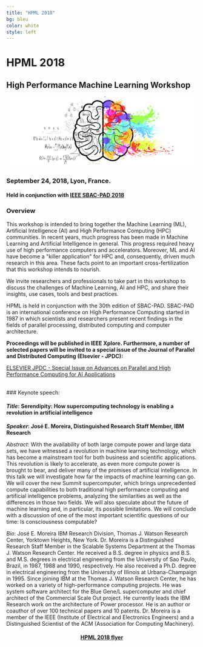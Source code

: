 ```yaml
---
title: "HPML 2018"
bg: bleu
color: white
style: left
---
```


# HPML 2018

## High Performance Machine Learning Workshop

<div style="text-align:center;">
  <p>
    <img src="img/cerebro.png"/>
  </p>
</div>

### September 24, 2018, Lyon, France.

#### Held in conjunction with <a href="http://avalon.ens-lyon.fr/sbac-pad/">IEEE SBAC-PAD 2018</a>

### Overview

This workshop is intended to bring together the Machine Learning (ML), Artificial Intelligence (AI) and High
Performance Computing (HPC) communities. In recent years, much progress has
been made in Machine Learning and Artificial Intelligence in general. This progress
required heavy use of high performance computers and accelerators.
Moreover, ML and AI have become a "killer application" for HPC and, consequently,
driven much research in this area. These facts point to an important
cross-fertilization that this workshop intends to nourish.

We invite researchers and professionals to take part in this workshop to discuss
the challenges of Machine Learning, AI and HPC, and share their insights, use
cases, tools and best practices.

HPML is held in conjunction with the 30th edition of SBAC-PAD. SBAC-PAD is
an international conference on High Performance Computing started in 1987
in which scientists and researchers present recent findings in the fields of
parallel processing, distributed computing and computer architecture.

**Proceedings will be published in IEEE Xplore. Furthermore, a number of selected papers
will be invited to a special issue of the Journal of Parallel and Distributed Computing (Elsevier - JPDC):**

<a href="https://www.journals.elsevier.com/journal-of-parallel-and-distributed-computing/call-for-papers/special-issue-advances-parallel-high-performance-computing">ELSEVIER JPDC - Special Issue on Advances on Parallel and High Performance Computing for AI Applications</a>

<br>
### Keynote speech:

#### *Title*: Serendipity: How supercomputing technology is enabling a revolution in artificial intelligence

***Speaker*: José E. Moreira, Distinguished Research Staff Member, IBM Research**

*Abstract*: With the availability of both large compute power and large data sets, we have witnessed a revolution in machine learning technology, which has become a mainstream tool for both business and scientific applications. This revolution is likely to accelerate, as even more compute power is brought to bear, and deliver many of the promises of artificial intelligence. In this talk we will investigate how far the impacts of machine learning can go. We will cover the new Summit supercomputer, which brings unprecedented compute capabilities to both traditional high performance computing and artificial intelligence problems, analyzing the similarities as well as the differences in those two fields. We will also speculate about the future of machine learning and, in particular, its possible limitations. We will conclude with a  discussion of one of the most important scientific questions of our time: Is consciousness computable?

*Bio*: José E. Moreira IBM Research Division, Thomas J. Watson Research Center, Yorktown Heights, New York. Dr. Moreira is a Distinguished Research Staff Member in the Scalable Systems Department at the Thomas J. Watson Research Center.  He received a B.S. degree in physics and B.S. and M.S. degrees in electrical engineering from the University of Sao Paulo, Brazil, in 1987, 1988 and 1990, respectively. He also received a Ph.D. degree in electrical engineering from the University of Illinois at Urbana-Champaign in 1995. Since joining IBM at the Thomas J. Watson Research Center, he has worked on a variety of high-performance computing projects. He was system software architect for the Blue Gene/L supercomputer and chief architect of the Commercial Scale Out project. He currently leads the IBM Research work on the architecture of Power processor. He is an author or coauthor of over 100 technical papers and 10 patents.  Dr. Moreira is a member of the IEEE (Institute of Electrical and Electronics Engineers) and a Distinguished Scientist of the ACM (Association for Computing Machinery).

<center>
<h4> <a href="https://hpml2018.github.io/HPML2018flyer.pdf">HPML 2018 flyer</a> </h4>
</center>
